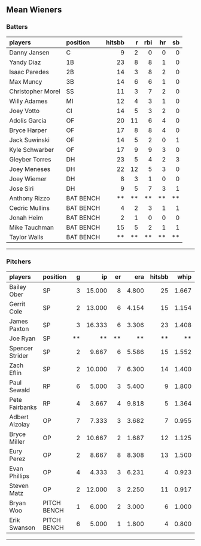 ## Mean Wieners

### Batters

 
|players           |position  | hitsbb|  r| rbi| hr| sb| 
|:-----------------|:---------|------:|--:|---:|--:|--:| 
|Danny Jansen      |C         |      9|  2|   0|  0|  0| 
|Yandy Diaz        |1B        |     23|  8|   8|  1|  0| 
|Isaac Paredes     |2B        |     14|  3|   8|  2|  0| 
|Max Muncy         |3B        |     14|  6|   6|  1|  0| 
|Christopher Morel |SS        |     11|  3|   7|  2|  0| 
|Willy Adames      |MI        |     12|  4|   3|  1|  0| 
|Joey Votto        |CI        |     14|  5|   3|  2|  0| 
|Adolis Garcia     |OF        |     20| 11|   6|  4|  0| 
|Bryce Harper      |OF        |     17|  8|   8|  4|  0| 
|Jack Suwinski     |OF        |     14|  5|   2|  0|  1| 
|Kyle Schwarber    |OF        |     17|  9|   9|  3|  0| 
|Gleyber Torres    |DH        |     23|  5|   4|  2|  3| 
|Joey Meneses      |DH        |     22| 12|   5|  3|  0| 
|Joey Wiemer       |DH        |      8|  3|   1|  0|  0| 
|Jose Siri         |DH        |      9|  5|   7|  3|  1| 
|Anthony Rizzo     |BAT BENCH |     **| **|  **| **| **| 
|Cedric Mullins    |BAT BENCH |      4|  2|   3|  1|  1| 
|Jonah Heim        |BAT BENCH |      2|  1|   0|  0|  0| 
|Mike Tauchman     |BAT BENCH |     15|  5|   2|  1|  1| 
|Taylor Walls      |BAT BENCH |     **| **|  **| **| **| 


* * *

### Pitchers

 
|players         |position    |  g|     ip| er|   era| hitsbb|  whip| so|  w| sv| 
|:---------------|:-----------|--:|------:|--:|-----:|------:|-----:|--:|--:|--:| 
|Bailey Ober     |SP          |  3| 15.000|  8| 4.800|     25| 1.667| 18|  0|  0| 
|Gerrit Cole     |SP          |  2| 13.000|  6| 4.154|     15| 1.154|  9|  0|  0| 
|James Paxton    |SP          |  3| 16.333|  6| 3.306|     23| 1.408| 13|  1|  0| 
|Joe Ryan        |SP          | **|     **| **|    **|     **|    **| **| **| **| 
|Spencer Strider |SP          |  2|  9.667|  6| 5.586|     15| 1.552|  9|  1|  0| 
|Zach Eflin      |SP          |  2| 10.000|  7| 6.300|     14| 1.400| 11|  0|  0| 
|Paul Sewald     |RP          |  6|  5.000|  3| 5.400|      9| 1.800|  8|  0|  4| 
|Pete Fairbanks  |RP          |  4|  3.667|  4| 9.818|      5| 1.364|  5|  0|  1| 
|Adbert Alzolay  |OP          |  7|  7.333|  3| 3.682|      7| 0.955|  6|  0|  4| 
|Bryce Miller    |OP          |  2| 10.667|  2| 1.687|     12| 1.125| 12|  0|  0| 
|Eury Perez      |OP          |  2|  8.667|  8| 8.308|     13| 1.500| 12|  0|  0| 
|Evan Phillips   |OP          |  4|  4.333|  3| 6.231|      4| 0.923|  3|  0|  4| 
|Steven Matz     |OP          |  2| 12.000|  3| 2.250|     11| 0.917| 11|  2|  0| 
|Bryan Woo       |PITCH BENCH |  1|  6.000|  2| 3.000|      6| 1.000|  6|  0|  0| 
|Erik Swanson    |PITCH BENCH |  6|  5.000|  1| 1.800|      4| 0.800|  5|  1|  1| 


* * *


